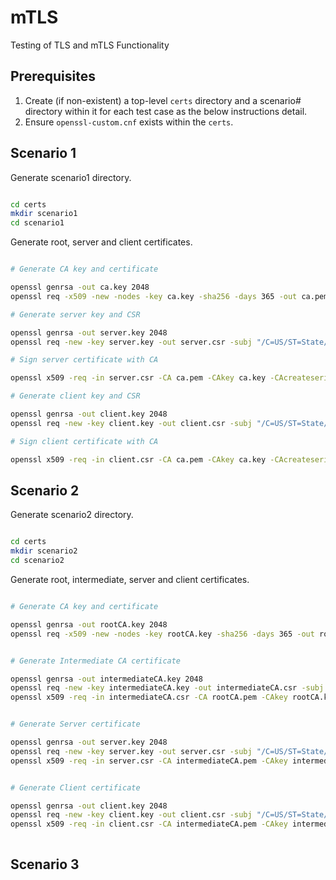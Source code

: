 # mTLS
Testing of TLS and mTLS Functionality

## Prerequisites

1. Create (if non-existent) a top-level `certs` directory and a scenario# directory within it for each test case as the below instructions detail.
2. Ensure `openssl-custom.cnf` exists within the `certs`.

## Scenario 1

Generate scenario1 directory.

```bash

cd certs
mkdir scenario1
cd scenario1

```

Generate root, server and client certificates.

```bash

# Generate CA key and certificate

openssl genrsa -out ca.key 2048
openssl req -x509 -new -nodes -key ca.key -sha256 -days 365 -out ca.pem -subj "/C=US/ST=State/L=City/O=Organization/CN=example.com"

# Generate server key and CSR

openssl genrsa -out server.key 2048
openssl req -new -key server.key -out server.csr -subj "/C=US/ST=State/L=City/O=Organization/CN=localhost"

# Sign server certificate with CA

openssl x509 -req -in server.csr -CA ca.pem -CAkey ca.key -CAcreateserial -out server.crt -days 365 -sha256

# Generate client key and CSR

openssl genrsa -out client.key 2048
openssl req -new -key client.key -out client.csr -subj "/C=US/ST=State/L=City/O=Organization/CN=client"

# Sign client certificate with CA

openssl x509 -req -in client.csr -CA ca.pem -CAkey ca.key -CAcreateserial -out client.crt -days 365 -sha256

```


## Scenario 2

Generate scenario2 directory.

```bash

cd certs
mkdir scenario2
cd scenario2

```

Generate root, intermediate, server and client certificates.

```bash

# Generate CA key and certificate

openssl genrsa -out rootCA.key 2048
openssl req -x509 -new -nodes -key rootCA.key -sha256 -days 365 -out rootCA.pem -subj "/C=US/ST=State/L=City/O=Organization/CN=RootCA" -config openssl-custom.cnf -extensions v3_ca


# Generate Intermediate CA certificate

openssl genrsa -out intermediateCA.key 2048
openssl req -new -key intermediateCA.key -out intermediateCA.csr -subj "/C=US/ST=State/L=City/O=Organization/CN=IntermediateCA"
openssl x509 -req -in intermediateCA.csr -CA rootCA.pem -CAkey rootCA.key -CAcreateserial -out intermediateCA.pem -days 365 -sha256 -extensions v3_ca -extfile openssl-custom.cnf


# Generate Server certificate

openssl genrsa -out server.key 2048
openssl req -new -key server.key -out server.csr -subj "/C=US/ST=State/L=City/O=Organization/CN=localhost"
openssl x509 -req -in server.csr -CA intermediateCA.pem -CAkey intermediateCA.key -CAcreateserial -out server.crt -days 365 -sha256 -extensions v3_server -extfile openssl-custom.cnf


# Generate Client certificate

openssl genrsa -out client.key 2048
openssl req -new -key client.key -out client.csr -subj "/C=US/ST=State/L=City/O=Organization/CN=client"
openssl x509 -req -in client.csr -CA intermediateCA.pem -CAkey intermediateCA.key -CAcreateserial -out client.crt -days 365 -sha256 -extensions v3_client -extfile openssl-custom.cnf



```


## Scenario 3